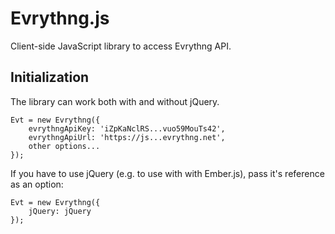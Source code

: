Evrythng.js
===========

Client-side JavaScript library to access Evrythng API.

## Initialization

The library can work both with and without jQuery.

	Evt = new Evrythng({
		evrythngApiKey: 'iZpKaNclRS...vuo59MouTs42',
		evrythngApiUrl: 'https://js...evrythng.net',
		other options...
	});

If you have to use jQuery (e.g. to use with with Ember.js), pass it's reference as an option:

	Evt = new Evrythng({
		jQuery: jQuery
	});


